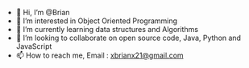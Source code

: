 - 👋 Hi, I’m @Brian
- 👀 I’m interested in Object Oriented Programming
- 🌱 I’m currently learning data structures and Algorithms
- 💞️ I’m looking to collaborate on open source code, Java, Python and JavaScript
- 📫 How to reach me, Email : xbrianx21@gmail.com

<!---
YSLBRIAN/YSLBRIAN is a ✨ special ✨ repository because its `README.md` (this file) appears on your GitHub profile.
You can click the Preview link to take a look at your changes.
--->
